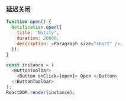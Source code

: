 ### 延迟关闭

<!--start-code-->

```js
function open() {
  Notification.open({
    title: 'Notify',
    duration: 20000,
    description: <Paragraph size="short" />
  });
}

const instance = (
  <ButtonToolbar>
    <Button onClick={open}> Open </Button>
  </ButtonToolbar>
);
ReactDOM.render(instance);
```

<!--end-code-->
